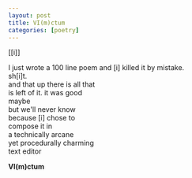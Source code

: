 ```yaml
---
layout: post
title: VI(m)ctum
categories: [poetry]
---
```


[[i]]

I just wrote a 100 line poem
and [i] killed it
by mistake.  
sh[i]t.  
and that up there is all that  
is left of it. 
it was good  
maybe  
but we'll never know  
because [i] chose to   
compose it in  
a technically arcane  
yet procedurally charming  
text editor  

**VI(m)ctum**
